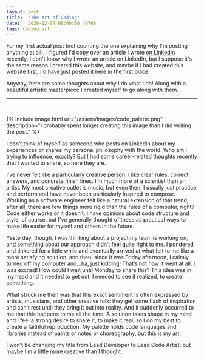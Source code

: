 ```yaml
---
layout: post
title:  "The Art of Coding"
date:   2020-12-04 08:00:00 -0700
tags: coding art
---
```


For my first actual post (not counting the one explaining why I'm posting anything at all), I figured I'd copy over an article I wrote [on LinkedIn](https://www.linkedin.com/pulse/art-coding-andrew-weinstein/) recently. I don't know why I wrote an article on LinkedIn, but I suppose it's the same reason I created this website, and maybe if I had created this website first, I'd have just posted it here in the first place.

Anyway, here are some thoughts about why I do what I do! Along with a beautiful artistic masterpiece I created myself to go along with them.

---

<br> 

{% include image.html url="/assets/images/code_palette.png" description="I probably spent longer creating this image than I did writing the post." %}

I don’t think of myself as someone who posts on LinkedIn about my experiences or shares my personal philosophy with the world. Who am I trying to influence, exactly? But I had some career-related thoughts recently that I wanted to share, so here they are.

I’ve never felt like a particularly creative person. I like clear rules, correct answers, and concrete finish lines. I’m much more of a scientist than an artist. My most creative outlet is music, but even then, I usually just practice and perform and have never been particularly inspired to compose. Working as a software engineer felt like a natural extension of that trend; after all, there are few things more rigid than the rules of a computer, right? Code either works or it doesn’t. I have opinions about code structure and style, of course, but I've generally thought of these as practical ways to make life easier for myself and others in the future.

Yesterday, though, I was thinking about a project my team is working on, and something about our approach didn’t feel quite right to me. I pondered and tinkered for a little while and eventually arrived at what felt to me like a more satisfying solution, and then, since it was Friday afternoon, I calmly turned off my computer and...ha, just kidding! That’s not how it went at all. I was excited! How could I wait until Monday to share this? This idea was in my head and it needed to get out. I needed to see it realized, to create something.

What struck me then was that this exact sentiment is often expressed by artists, musicians, and other creative folk: they get some flash of inspiration and can’t rest until they bring it out into reality. And it suddenly occurred to me that this happens to me all the time. A solution takes shape in my mind and I feel a strong desire to share it, to make it real, so I do my best to create a faithful reproduction. My palette holds code languages and libraries instead of paints or notes or choreography, but this is my art.

I won’t be changing my title from Lead Developer to Lead Code Artist, but maybe I’m a little more creative than I thought.
